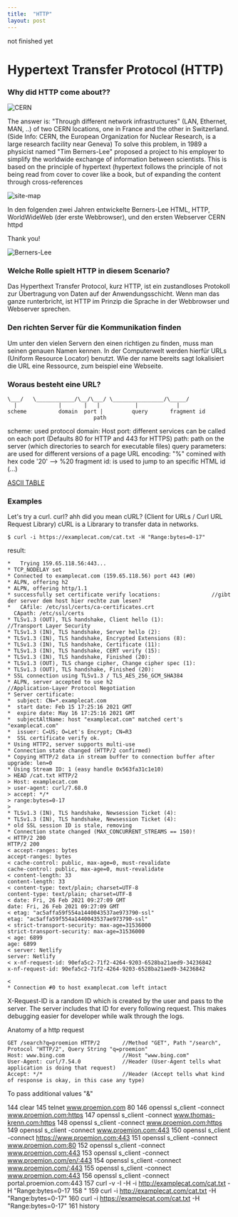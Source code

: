 ```yaml
---
title:  "HTTP"
layout: post
---
```



not finished yet


# Hypertext Transfer Protocol (HTTP)

### Why did HTTP come about??

![CERN](https://upload.wikimedia.org/wikipedia/commons/b/b7/CERN_%28Film%29.jpg)

The answer is: "Through different network infrastructures" (LAN, Ethernet, MAN, ..) of two CERN locations, one in France and the other in Switzerland. (Side Info: CERN, the European Organization for Nuclear Research, is a large research facility near Geneva)
To solve this problem, in 1989 a physicist named "Tim Berners-Lee" proposed a project to his employer to simplify the worldwide exchange of information between scientists. This is based on the principle of hypertext (hypertext follows the principle of not being read from cover to cover like a book, but of expanding the content through cross-references

![site-map](https://upload.wikimedia.org/wikipedia/commons/8/83/Main_Page_Usability.png)

In den folgenden zwei Jahren entwickelte Berners-Lee HTML, HTTP, WorldWideWeb (der erste Webbrowser), und den ersten Webserver CERN httpd

Thank you!

![Berners-Lee](https://upload.wikimedia.org/wikipedia/commons/9/9d/Sir_Tim_Berners-Lee.jpg)

### Welche Rolle spielt HTTP in diesem Scenario?

Das Hyperthext Transfer Protocol, kurz HTTP, ist ein zustandloses Protokoll zur Übertragung von Daten auf der Anwendungsschicht.
Wenn man das ganze runterbricht, ist HTTP im Prinzip die Sprache in der Webbrowser und Webserver sprechen.


### Den richten Server für die Kommunikation finden

Um unter den vielen Servern den einen richtigen zu finden, muss man seinen genauen Namen kennen.
In der Computerwelt werden hierfür URLs (Uniform Resource Locator) benutzt. Wie der name bereits sagt
lokalisiert die URL eine Ressource, zum beispiel eine Webseite.

### Woraus besteht eine URL?

 ```https://examplecat.com:443/cats?color=light%20gray#banana
 \___/   \____________/\__/\___/ \________________/\_____/
   |             |       |   |           |            |
scheme          domain  port |         query       fragment id
                            path
```

scheme:                 used protocol
domain:                 Host
port:                   different services can be called on each port (Defaults 80 for HTTP and 443 for HTTPS)
path:                   path on the server (which directories to search for executable files)
query parameters:       are used for different versions of a page
URL encoding:           "%" comined with hex code '20' --> %20
fragment id:            is used to jump to an specific HTML id (<a id='banana'>...</a>)

[ASCII TABLE](https://upload.wikimedia.org/wikipedia/commons/1/1b/ASCII-Table-wide.svg)


### Examples

Let's try a curl. curl? ahh did you mean cURL? (Client for URLs / Curl URL Request Library) cURL is a Librarary to transfer data in networks.

```
$ curl -i https://examplecat.com/cat.txt -H "Range:bytes=0-17"
```
result:
```
*   Trying 159.65.118.56:443...
* TCP_NODELAY set
* Connected to examplecat.com (159.65.118.56) port 443 (#0)
* ALPN, offering h2
* ALPN, offering http/1.1
* successfully set certificate verify locations:                //gibt der server dem host hier rechte zum lesen?
*   CAfile: /etc/ssl/certs/ca-certificates.crt
  CApath: /etc/ssl/certs
* TLSv1.3 (OUT), TLS handshake, Client hello (1):               //Transport Layer Security
* TLSv1.3 (IN), TLS handshake, Server hello (2):
* TLSv1.3 (IN), TLS handshake, Encrypted Extensions (8):
* TLSv1.3 (IN), TLS handshake, Certificate (11):
* TLSv1.3 (IN), TLS handshake, CERT verify (15):
* TLSv1.3 (IN), TLS handshake, Finished (20):
* TLSv1.3 (OUT), TLS change cipher, Change cipher spec (1):
* TLSv1.3 (OUT), TLS handshake, Finished (20):
* SSL connection using TLSv1.3 / TLS_AES_256_GCM_SHA384
* ALPN, server accepted to use h2                               //Application-Layer Protocol Negotiation
* Server certificate:
*  subject: CN=*.examplecat.com
*  start date: Feb 15 17:25:16 2021 GMT
*  expire date: May 16 17:25:16 2021 GMT
*  subjectAltName: host "examplecat.com" matched cert's "examplecat.com"
*  issuer: C=US; O=Let's Encrypt; CN=R3
*  SSL certificate verify ok.
* Using HTTP2, server supports multi-use
* Connection state changed (HTTP/2 confirmed)
* Copying HTTP/2 data in stream buffer to connection buffer after upgrade: len=0
* Using Stream ID: 1 (easy handle 0x563fa31c1e10)
> HEAD /cat.txt HTTP/2
> Host: examplecat.com
> user-agent: curl/7.68.0
> accept: */*
> range:bytes=0-17
>
* TLSv1.3 (IN), TLS handshake, Newsession Ticket (4):
* TLSv1.3 (IN), TLS handshake, Newsession Ticket (4):
* old SSL session ID is stale, removing
* Connection state changed (MAX_CONCURRENT_STREAMS == 150)!
< HTTP/2 200
HTTP/2 200
< accept-ranges: bytes
accept-ranges: bytes
< cache-control: public, max-age=0, must-revalidate
cache-control: public, max-age=0, must-revalidate
< content-length: 33
content-length: 33
< content-type: text/plain; charset=UTF-8
content-type: text/plain; charset=UTF-8
< date: Fri, 26 Feb 2021 09:27:09 GMT
date: Fri, 26 Feb 2021 09:27:09 GMT
< etag: "ac5affa59f554a1440043537ae973790-ssl"
etag: "ac5affa59f554a1440043537ae973790-ssl"
< strict-transport-security: max-age=31536000
strict-transport-security: max-age=31536000
< age: 6899
age: 6899
< server: Netlify
server: Netlify
< x-nf-request-id: 90efa5c2-71f2-4264-9203-6528ba21aed9-34236842
x-nf-request-id: 90efa5c2-71f2-4264-9203-6528ba21aed9-34236842

<
* Connection #0 to host examplecat.com left intact
```

X-Request-ID is a random ID which is created by the user and pass to the server. The server includes that ID for every following request. This makes debugging easier for developer while walk through the logs.


Anatomy of a http request
```
GET /search?q=proemion HTTP/2       //Method "GET", Path "/search", Protocol "HTTP/2", Query String "q=proemion"
Host: www.bing.com                  //Host "www.bing.com"
User-Agent: curl/7.54.0             //Header (User-Agent tells what application is doing that request)
Accept: */*                         //Header (Accept tells what kind of response is okay, in this case any type)
```

To pass additional values "&"




  144  clear
  145  telnet www.proemion.com 80
  146  openssl s_client -connect www.proemion.com:https
  147  openssl s_client -connect www.thomas-krenn.com:https
  148  openssl s_client -connect www.proemion.com:https
  149  openssl s_client -connect www.proemion.com:443
  150  openssl s_client -connect https://www.proemion.com:443
  151  openssl s_client -connect www.proemion.com:80
  152  openssl s_client -connect www.proemion.com:443
  153  openssl s_client -connect www.proemion.com/en/:443
  154  openssl s_client -connect www.proemion.com/:443
  155  openssl s_client -connect www.proemion.com:443
  156  openssl s_client -connect portal.proemion.com:443
  157  curl -v -I -H -i http://examplecat.com/cat.txt -H "Range:bytes=0-17
  158  "
  159  curl -i http://examplecat.com/cat.txt -H "Range:bytes=0-17"
  160  curl -i https://examplecat.com/cat.txt -H "Range:bytes=0-17"
  161  history